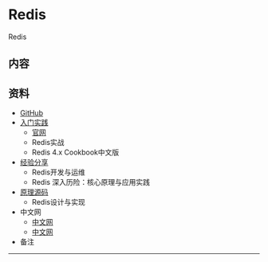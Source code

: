 #   Redis

Redis

##  内容

##  资料

-   [GitHub](https://github.com/antirez/redis)
-   [入门实践](action/README.md)
    -   [官网](https://redis.io)
    -   Redis实战
    -   Redis 4.x Cookbook中文版
-   [经验分享](experience/REAMDE.md)
    -   Redis开发与运维
    -   Redis 深入历险：核心原理与应用实践
-   [原理源码](source/README.md)
    -   Redis设计与实现
-   中文网
    -   [中文网](http://www.redis.cn/)
    -   [中文网](http://www.redis.net.cn/)
-   备注

----

